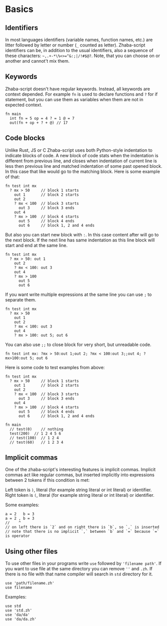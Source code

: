 # Basics

## Identifiers

In most languages identifiers (variable names, function names, etc.) are litter followed by letter or number (`_` counted as letter). Zhaba-script identifiers can be, in addition to the usual identifiers, also a sequence of these characters: `~,.+-*\%<>=^&:;|/!#$@?`. Note, that you can choose on or another and cannot't mix them.

## Keywords

Zhaba-script doesn't have regular keywords. Instead, all keywords are context depended. For example `fn` is used to declare functions and `?` for if statement, but you can use them as variables when them are not in expected context.

```zh
fn main
  int fn = 5 op = 4 ? = 1 @ = 7
  out(fn + op + ? + @) // 17
```

## Code blocks

Unlike Rust, JS or C Zhaba-script uses both Python-style indentation to indicate blocks of code.
A new block of code stats when the indentation is different from previous line, and closes when indentation of current line is less then previous line and matched indentation of some past opened block. In this case that like would go to the matching block. Here is some example of that:

```zh
fn test int mx
  ? mx > 50     // block 1 starts
    out 1       // block 2 starts
    out 2
    ? mx < 100  // block 3 starts
      out 3     // block 3 ends
    out 4
    ? mx > 100  // block 4 starts
      out 5     // block 4 ends
      out 6     // block 1, 2 and 4 ends
```

But also you can start new block with `:`. In this case content after will go to the next block. If the next line has same indentation as this line block will start and end at the same line.

```zh
fn test int mx
  ? mx > 50: out 1
    out 2
    ? mx < 100: out 3
    out 4
    ? mx > 100
      out 5
      out 6
```

If you want write multiple expressions at the same line you can use `;` to separate them.

```zh
fn test int mx
  ? mx > 50
    out 1
    out 2
    ? mx < 100: out 3
    out 4
    ? mx > 100: out 5; out 6
```

You can also use `;;` to close block for very short, but unreadable code.

```zh
fn test int mx: ?mx > 50:out 1;out 2; ?mx < 100:out 3;;out 4; ?mx>100:out 5; out 6
```

Here is some code to test examples from above:

```zh
fn test int mx
  ? mx > 50     // block 1 starts
    out 1       // block 2 starts
    out 2
    ? mx < 100  // block 3 starts
      out 3     // block 3 ends
    out 4
    ? mx > 100  // block 4 starts
      out 5     // block 4 ends
      out 6     // block 1, 2 and 4 ends

fn main
  // test(0)    // nothing
  test(200)  // 1 2 4 5 6
  // test(100)  // 1 2 4
  // test(60)   // 1 2 3 4
```

## Implicit commas

One of the zhaba-script's interesting features is implicit commas. Implicit commas act like regular commas, but inserted implicitly into expressions between 2 tokens if this condition is met:

Left token is `)`, literal (for example string literal or int literal) or identifier.
Right token is `(`, literal (for example string literal or int literal) or identifier.

Some examples:

```zh
a = 2   b = 3
a = 2 , b = 3
//    ^
// on left there is `2` and on right there is `b`, so `,` is inserted
// note that there is no implicit `,` between `b` and `=` because `=` is operator
```

## Using other files

To use other files in your programs write `use` followed by `'filename path'`. If you want to use file at the same directory you can remove `''` and `.zh`. If there is no file with that name compiler will search in `std` directory for it.

```zh
use 'path/filename.zh'
use filename
```

Examples:

```zh
use std
use 'std.zh'
use 'da/da'
use 'da/da.zh'
```
